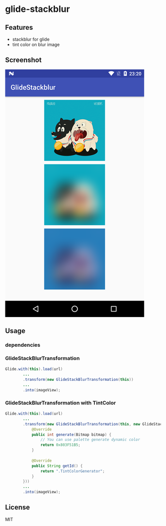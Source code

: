 # glide-stackblur

## Features

* stackblur for glide
* tint color on blur image

## Screenshot

![](/screenshots.png)

## Usage

### dependencies

### GlideStackBlurTransformation

```java
Glide.with(this).load(url)
        ...
        .transform(new GlideStackBlurTransformation(this))
        ...
        .into(imageView);
```

### GlideStackBlurTransformation with TintColor

```java
Glide.with(this).load(url)
        ...
        .transform(new GlideStackBlurTransformation(this, new GlideStackBlurTransformation.TintColorGenerator() {
            @Override
            public int generate(Bitmap bitmap) {
                // You can use palette generate dynamic color
                return 0x803F51B5;
            }

            @Override
            public String getId() {
                return ".TintColorGenerator";
            }
        }))
        ...
        .into(imageView);
```

## License

MIT